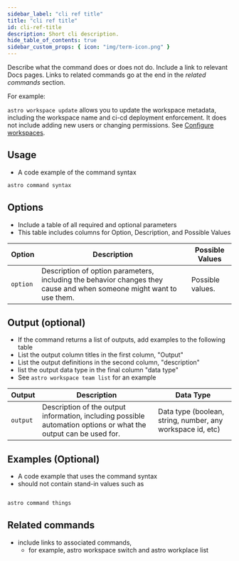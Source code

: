 ```yaml
---
sidebar_label: "cli ref title"
title: "cli ref title"
id: cli-ref-title
description: Short cli description.
hide_table_of_contents: true
sidebar_custom_props: { icon: "img/term-icon.png" }
---
```


<!-- All CLI ref must include the `sidebar_custom_props` line in the header to ensure generated sidebar info renders correctly.-->
<!-- See cli/astro-workspace-user-list.md for a command reference example that includes both software and astro commands, outputs, usage examples, and input options -->

Describe what the command does or does not do. Include a link to relevant Docs pages. Links to related commands go at the end in the *related commands* section.

For example:

`astro workspace update` allows you to update the workspace metadata, including the workspace name and ci-cd deployment enforcement. It does not include adding new users or changing permissions. See [Configure workspaces](https://docs.astronomer.io/astro/manage-workspaces).

## Usage

- A code example of the command syntax

```bash
astro command syntax
```

## Options

- Include a table of all required and optional parameters
- This table includes columns for Option, Description, and Possible Values

| Option   | Description                                                                                                          | Possible Values  |
| -------- | -------------------------------------------------------------------------------------------------------------------- | ---------------- |
| `option` | Description of option parameters, including the behavior changes they cause and when someone might want to use them. | Possible values. |

## Output (optional)

- If the command returns a list of outputs, add examples to the following table
- List the output column titles in the first column, "Output"
- List the output definitions in the second column, "description"
- list the output data type in the final column "data type"
- See `astro workspace team list` for an example

| Output   | Description                                                                                                      | Data Type                                                  |
| -------- | ---------------------------------------------------------------------------------------------------------------- | ---------------------------------------------------------- |
| `output` | Description of the output information, including possible automation options or what the output can be used for. | Data type (boolean, string, number, any workspace id, etc) |

## Examples (Optional)

- A code example that uses the command syntax
- should not contain stand-in values such as <dag-id>

```bash

astro command things

```

## Related commands

- include links to associated commands,
  - for example, astro workspace switch and astro workplace list
